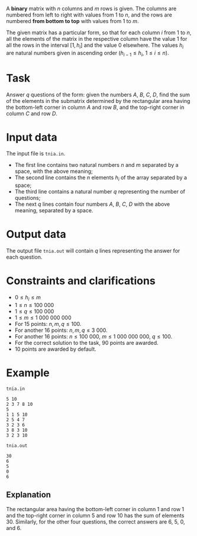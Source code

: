 
A **binary** matrix with $n$ columns and $m$ rows is given. The columns are numbered from left to right with values from $1$ to $n$, and the rows are numbered **from bottom to top** with values from $1$ to $m$.

The given matrix has a particular form, so that for each column $i$ from $1$ to $n$, all the elements of the matrix in the respective column have the value $1$ for all the rows in the interval $[1, h_i]$ and the value $0$ elsewhere. The values $h_i$ are natural numbers given in ascending order $(h_{i-1} \leq h_i$, $1 \leq i \leq n$).

# Task
Answer $q$ questions of the form: given the numbers $A$, $B$, $C$, $D$, find the sum of the elements in the submatrix determined by the rectangular area having the bottom-left corner in column $A$ and row $B$, and the top-right corner in column $C$ and row $D$.

# Input data
The input file is `tnia.in`.
- The first line contains two natural numbers $n$ and $m$ separated by a space, with the above meaning;
- The second line contains the $n$ elements $h_i$ of the array separated by a space;
- The third line contains a natural number $q$ representing the number of questions;
- The next $q$ lines contain four numbers $A$, $B$, $C$, $D$ with the above meaning, separated by a space.

# Output data
The output file `tnia.out` will contain $q$ lines representing the answer for each question.

# Constraints and clarifications
- $0 \leq h_i \leq m$
- $1 \leq n \leq 100\ 000$
- $1 \leq q \leq 100\ 000$
- $1 \leq m \leq 1\ 000\ 000\ 000$
- For 15 points: $n, m, q \leq 100$.
- For another 16 points: $n, m, q \leq 3\ 000$.
- For another 16 points: $n \leq 100\ 000$, $m \leq 1\ 000\ 000\ 000$, $q \leq 100$.
- For the correct solution to the task, 90 points are awarded.
- 10 points are awarded by default.

# Example
`tnia.in`
```
5 10
2 3 7 8 10
5
1 1 5 10
2 5 4 7
3 2 3 6
3 8 3 10
3 2 3 10
```
`tnia.out`
```
30
6
5
0
6
```

## Explanation
The rectangular area having the bottom-left corner in column $1$ and row $1$ and the top-right corner in column $5$ and row $10$ has the sum of elements $30$.
Similarly, for the other four questions, the correct answers are $6$, $5$, $0$, and $6$.
